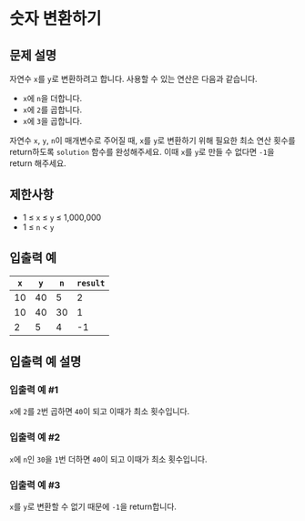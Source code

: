 # 숫자 변환하기

## 문제 설명
자연수 `x`를 `y`로 변환하려고 합니다. 사용할 수 있는 연산은 다음과 같습니다.

- `x`에 `n`을 더합니다.
- `x`에 `2`를 곱합니다.
- `x`에 `3`을 곱합니다.

자연수 `x`, `y`, `n`이 매개변수로 주어질 때, `x`를 `y`로 변환하기 위해 필요한 최소 연산 횟수를 return하도록 `solution` 함수를 완성해주세요. 이때 `x`를 `y`로 만들 수 없다면 `-1`을 return 해주세요.

## 제한사항
- 1 ≤ `x` ≤ `y` ≤ 1,000,000
- 1 ≤ `n` < `y`

## 입출력 예

| `x` | `y` | `n` | `result` |
| --- | --- | --- | --- |
| 10 | 40 | 5 | 2 |
| 10 | 40 | 30 | 1 |
| 2 | 5 | 4 | -1 |

## 입출력 예 설명
### 입출력 예 #1
`x`에 `2`를 `2`번 곱하면 `40`이 되고 이때가 최소 횟수입니다.

### 입출력 예 #2
`x`에 `n`인 `30`을 `1`번 더하면 `40`이 되고 이때가 최소 횟수입니다.

### 입출력 예 #3
`x`를 `y`로 변환할 수 없기 때문에 `-1`을 return합니다.